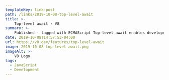 ```yaml
---
templateKey: link-post
path: /links/2019-10-08-top-level-await
title: >-
    Top-level await · V8
summary: >-
    Published · tagged with ECMAScript Top-level await enables developers to use the await keyword outside of async functions. It acts like a big async function causing other modules who import them to wait before they start evaluating their body. 
date: 2019-10-08T14:57:53-04:00
url: https://v8.dev/features/top-level-await
image: 2019-10-08-top-level-await.png
imageAlt: >-
    V8 Logo
tags:
  - JavaScript
  - Development
---
```

